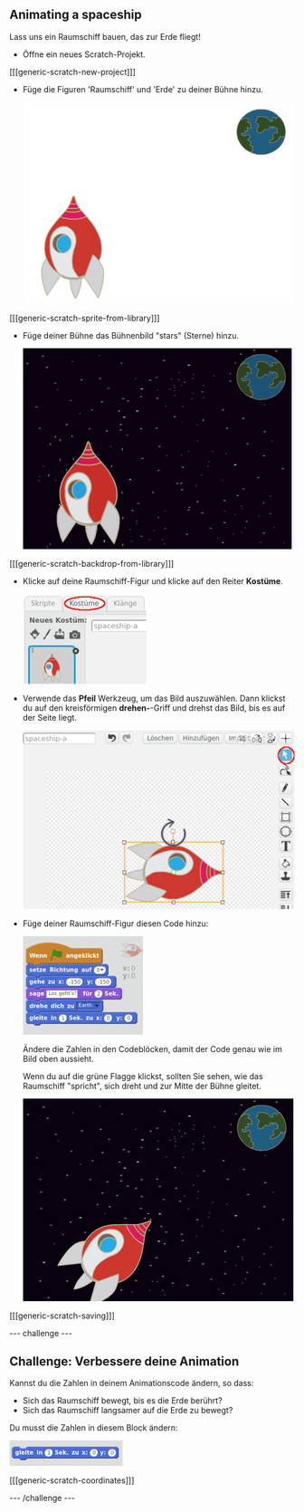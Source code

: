 ## Animating a spaceship

Lass uns ein Raumschiff bauen, das zur Erde fliegt!

+ Öffne ein neues Scratch-Projekt.

[[[generic-scratch-new-project]]]

+ Füge die Figuren 'Raumschiff' und 'Erde' zu deiner Bühne hinzu.
    
    ![Die Figuren Raumschiff und Erde](images/space-sprites.png)

[[[generic-scratch-sprite-from-library]]]

+ Füge deiner Bühne das Bühnenbild "stars" (Sterne) hinzu.
    
    ![Ein Weltraum-Bühnenbild](images/space-backdrop.png)

[[[generic-scratch-backdrop-from-library]]]

+ Klicke auf deine Raumschiff-Figur und klicke auf den Reiter **Kostüme**.
    
    ![Sprite costume](images/space-costume.png)

+ Verwende das **Pfeil** Werkzeug, um das Bild auszuwählen. Dann klickst du auf den kreisförmigen **drehen-**-Griff und drehst das Bild, bis es auf der Seite liegt.
    
    ![Eine Figur drehen](images/space-rotate.png)

+ Füge deiner Raumschiff-Figur diesen Code hinzu:
    
    ![Raumschiff-Code](images/space-animate.png)
    
    Ändere die Zahlen in den Codeblöcken, damit der Code genau wie im Bild oben aussieht.
    
    Wenn du auf die grüne Flagge klickst, sollten Sie sehen, wie das Raumschiff "spricht", sich dreht und zur Mitte der Bühne gleitet.
    
    ![Test einer Raumschiff-Animation](images/space-animate-stage.png)

[[[generic-scratch-saving]]]

\--- challenge \---

## Challenge: Verbessere deine Animation

Kannst du die Zahlen in deinem Animationscode ändern, so dass:

+ Sich das Raumschiff bewegt, bis es die Erde berührt?
+ Sich das Raumschiff langsamer auf die Erde zu bewegt?

Du musst die Zahlen in diesem Block ändern:

![Gleite-zu-Block](images/space-glide.png)

[[[generic-scratch-coordinates]]]

\--- /challenge \---